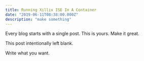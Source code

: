 ```yaml
---
title: Running Xillix ISE In A Container
date: "2019-06-11T08:38:00.000Z"
description: "make something"
---
```


Every blog starts with a single post. This is yours. Make it great.

<!-- more -->

This post intentionally left blank.

Write what you want.

